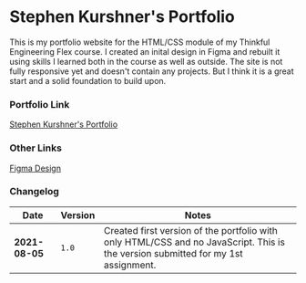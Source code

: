 # Stephen Kurshner's Portfolio

This is my portfolio website for the HTML/CSS module of my Thinkful Engineering Flex course. I created an inital design in Figma and rebuilt it using skills I learned both in the course as well as outside. The site is not fully responsive yet and doesn't contain any projects. But I think it is a great start and a solid foundation to build upon.

### Portfolio Link
[Stephen Kurshner's Portfolio](https://skurshner.github.io/portfolio/)

### Other Links
[Figma Design](https://www.figma.com/file/LpEHPTHTk61VIz7MmqLJ6d/WebDev-Portfolio?node-id=0%3A1)

### Changelog
Date | Version | Notes
--- | --- | ---
**2021-08-05** | `1.0` | Created first version of the portfolio with only HTML/CSS and no JavaScript. This is the version submitted for my 1st assignment.
